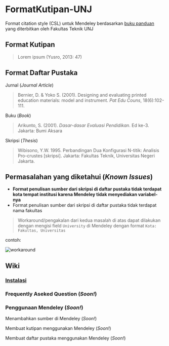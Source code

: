 # FormatKutipan-UNJ
Format citation style (CSL) untuk Mendeley berdasarkan [buku panduan](http://ft.unj.ac.id/buku-panduan-skripsi-dan-non-skripsi/) yang diterbitkan oleh Fakultas Teknik UNJ

## Format Kutipan
> Lorem ipsum (Yusro, 2013: 47)

## Format Daftar Pustaka
Jurnal (*Journal Article*)
> Bernier, D. & Yoko S. (2001). Designing and evaluating printed education materials: model and instrument. *Pat Edu Couns*, 18(6):102-111.

Buku (*Book*)
> Arikunto, S. (2001). *Dasar-dasar Evaluasi Pendidikan*. Ed ke-3. Jakarta: Bumi Aksara

Skripsi (*Thesis*)
> Wibisono, Y.W. 1995. Perbandingan Dua Konfigurasi N-titik: Analisis Pro-crustes \[skripsi]\. Jakarta: Fakultas Teknik, Universitas Negeri Jakarta.

## Permasalahan yang diketahui (*Known Issues*)
* **Format penulisan sumber dari skripsi di daftar pustaka tidak terdapat kota tempat institusi karena Mendeley tidak menyediakan variabel-nya**
* Format penulisan sumber dari skripsi di daftar pustaka tidak terdapat nama fakultas
> Workaround/pengakalan dari kedua masalah di atas dapat dilakukan dengan mengisi field `University` di Mendeley dengan format `Kota: Fakultas, Universitas`

contoh:

![workaround](https://user-images.githubusercontent.com/77978004/115985882-088e6200-a5d8-11eb-8451-46de25a5ccf6.PNG)

## Wiki
### [Instalasi](https://github.com/mwhd96/FormatKutipan-UNJ/wiki/Format-Kutipan-UNJ-Wiki#Instalasi) 

### Frequently Aseked Question (*Soon!*)

### Penggunaan Mendeley (*Soon!*)

Menambahkan sumber di Mendeley (*Soon!*)

Membuat kutipan menggunakan Mendeley (*Soon!*)

Membuat daftar pustaka menggunakan Mendeley (*Soon!*)
